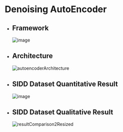 # Denoising AutoEncoder
* ## Framework
  ![image](https://user-images.githubusercontent.com/55126482/166626342-224de0dd-530c-4da5-92e7-6a102f4503ec.png)
* ## Architecture
  ![autoencoderArchitecture](https://user-images.githubusercontent.com/55126482/171104074-99f80645-79aa-45a3-b655-6b037daaa2b6.png)
* ## SIDD Dataset Quantitative Result
  ![image](https://user-images.githubusercontent.com/55126482/171089513-78a173e6-b6b5-487b-b293-e916b35747e0.png)
* ## SIDD Dataset Qualitative Result
  ![resultComparison2Resized](https://user-images.githubusercontent.com/55126482/171090336-8282fb12-a434-4673-b78b-c55a37bedf3d.png)

